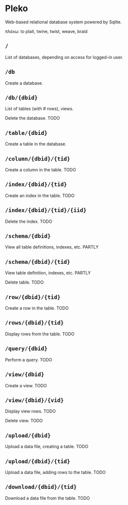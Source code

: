 # Pleko

Web-based relational database system powered by Sqlite.

πλέκω: to plait, twine, twist, weave, braid

## `/`

List of databases, depending on access for logged-in user.

## `/db`

Create a database.

## `/db/{dbid}`

List of tables (with # rows), views.

Delete the database. TODO

## `/table/{dbid}`

Create a table in the database.

## `/column/{dbid}/{tid}`

Create a column in the table. TODO

## `/index/{dbid}/{tid}`

Create an index in the table. TODO

## `/index/{dbid}/{tid}/{iid}`

Delete the index. TODO

## `/schema/{dbid}`

View all table definitions, indexes, etc. PARTLY

## `/schema/{dbid}/{tid}`

View table definition, indexes, etc. PARTLY

Delete table. TODO

## `/row/{dbid}/{tid}`

Create a row in the table. TODO

## `/rows/{dbid}/{tid}`

Display rows from the table. TODO

## `/query/{dbid}`

Perform a query. TODO

## `/view/{dbid}`

Create a view. TODO

## `/view/{dbid}/{vid}`

Display view rows. TODO

Delete view. TODO

## `/upload/{dbid}`

Upload a data file, creating a table. TODO

## `/upload/{dbid}/{tid}`

Upload a data file, adding rows to the table. TODO

## `/download/{dbid}/{tid}`

Download a data file from the table. TODO
